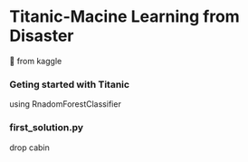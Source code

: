 # Titanic-Macine Learning from Disaster
:ship: from kaggle

### Geting started with Titanic
using RnadomForestClassifier

### first_solution.py
drop cabin


